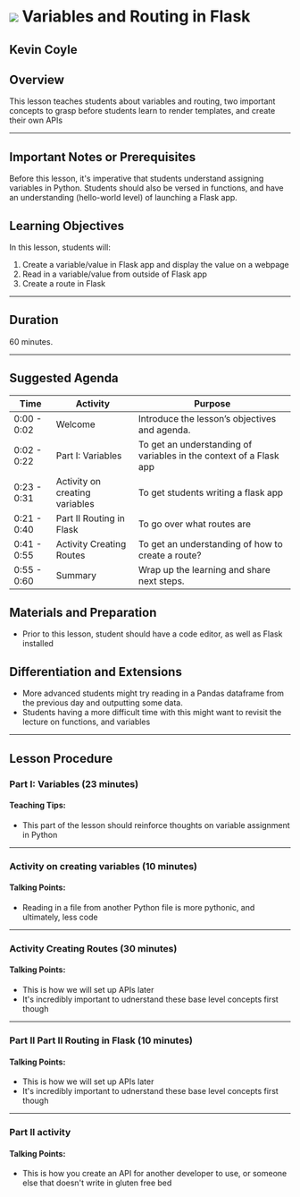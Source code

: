 
# ![](https://ga-dash.s3.amazonaws.com/production/assets/logo-9f88ae6c9c3871690e33280fcf557f33.png) Variables and Routing in Flask
Kevin Coyle
---

## Overview
This lesson teaches students about variables and routing, two important concepts to grasp before students learn to render templates, and create their own APIs

---
## Important Notes or Prerequisites
Before this lesson, it's imperative that students understand assigning variables in Python. 
Students should also be versed in functions, and have an understanding (hello-world level) of launching a Flask app.


## Learning Objectives
In this lesson, students will:
1. Create a variable/value in Flask app and display the value on a webpage
2. Read in a variable/value from outside of Flask app
3. Create a route in Flask
----

## Duration
60 minutes.

---

## Suggested Agenda
<!--- Provide a breakdown of what will happen in this lesson. --->

| Time | Activity | Purpose |
| --- | --- | --- |
| 0:00 - 0:02 | Welcome | Introduce the lesson’s objectives and agenda.|
| 0:02 - 0:22 | Part I: Variables | To get an understanding of variables in the context of a Flask app |
| 0:23 - 0:31 | Activity on creating variables | To get students writing a flask app |
| 0:21 - 0:40 | Part II Routing in Flask| To go over what routes are|
| 0:41 - 0:55 | Activity Creating Routes | To get an understanding of how to create a route?|
| 0:55 - 0:60  | Summary | Wrap up the learning and share next steps.|

## Materials and Preparation
- Prior to this lesson, student should have a code editor, as well as Flask installed

## Differentiation and Extensions
- More advanced students might try reading in a Pandas dataframe from the previous day and outputting some data.
- Students having a more difficult time with this might want to revisit the lecture on functions, and variables

---

## Lesson Procedure


### Part I: Variables  (23 minutes)

#### Teaching Tips:
- This part of the lesson should reinforce thoughts on variable assignment in Python

---

###  Activity on creating variables (10 minutes)

#### Talking Points:
- Reading in a file from another Python file is more pythonic, and ultimately, less code

---

###  Activity Creating Routes (30 minutes)

#### Talking Points:
- This is how we will set up APIs later
- It's incredibly important to udnerstand these base level concepts first though

---

###  Part II Part II Routing in Flask (10 minutes)

#### Talking Points:
- This is how we will set up APIs later
- It's incredibly important to udnerstand these base level concepts first though

---

### Part II activity

#### Talking Points:
- This is how you create an API for another developer to use, or someone else that doesn't write in gluten free bed


